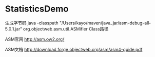 # StatisticsDemo

生成字节码
java -classpath "/Users/kayo/maven/java_jar/asm-debug-all-5.0.1.jar" org.objectweb.asm.util.ASMifier  Class路径

ASM官网
http://asm.ow2.org/

ASM文档
http://download.forge.objectweb.org/asm/asm4-guide.pdf

